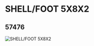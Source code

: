 # SHELL/FOOT 5X8X2
## 57476
![SHELL/FOOT 5X8X2](https://lc-www-live-s.legocdn.com/media/bricks/5/2/4493392.jpg)